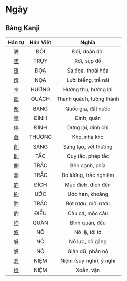 <link href="styles.css" rel="stylesheet">

# Ngày

## Bảng Kanji

| Hán tự | Hán Việt | Nghĩa |
| :---: | :---: | :---: |
| [<span class="stroke-order">隊</span>](https://www.tiengnhatdongian.com/kanji/giai-nghia-kanji-%E9%9A%8A) | ĐỘI | Đội, đoàn đội |
| [<span class="stroke-order">墜</span>](https://www.tiengnhatdongian.com/kanji/giai-nghia-kanji-%E5%A2%9C) | TRỤY | Rơi, sụp đổ |
| [<span class="stroke-order">堕</span>](https://www.tiengnhatdongian.com/kanji/giai-nghia-kanji-%E5%A0%95) | ĐỌA | Sa đọa, thoái hóa |
| [<span class="stroke-order">惰</span>](https://www.tiengnhatdongian.com/kanji/giai-nghia-kanji-%E6%83%B0) | NỌA | Lười biếng, trễ nải |
| [<span class="stroke-order">享</span>](https://www.tiengnhatdongian.com/kanji/giai-nghia-kanji-%E4%BA%AB) | HƯỞNG | Hưởng thụ, hưởng lợi |
| [<span class="stroke-order">郭</span>](https://www.tiengnhatdongian.com/kanji/giai-nghia-kanji-%E9%83%AD) | QUÁCH | Thành quách, tường thành |
| [<span class="stroke-order">邦</span>](https://www.tiengnhatdongian.com/kanji/giai-nghia-kanji-%E9%82%A6) | BANG | Quốc gia, đất nước |
| [<span class="stroke-order">亭</span>](https://www.tiengnhatdongian.com/kanji/giai-nghia-kanji-%E4%BA%AD) | ĐÌNH | Đình, quán |
| [<span class="stroke-order">停</span>](https://www.tiengnhatdongian.com/kanji/giai-nghia-kanji-%E5%81%9C) | ĐÌNH | Dừng lại, đình chỉ |
| [<span class="stroke-order">倉</span>](https://www.tiengnhatdongian.com/kanji/giai-nghia-kanji-%E5%80%89) | THƯƠNG | Kho, nhà kho |
| [<span class="stroke-order">創</span>](https://www.tiengnhatdongian.com/kanji/giai-nghia-kanji-%E5%89%B5) | SÁNG | Sáng tạo, vết thương |
| [<span class="stroke-order">則</span>](https://www.tiengnhatdongian.com/kanji/giai-nghia-kanji-%E5%89%87) | TẮC | Quy tắc, phép tắc |
| [<span class="stroke-order">側</span>](https://www.tiengnhatdongian.com/kanji/giai-nghia-kanji-%E5%81%B4) | TRẮC | Bên cạnh, phía |
| [<span class="stroke-order">測</span>](https://www.tiengnhatdongian.com/kanji/giai-nghia-kanji-%E6%B8%AC) | TRẮC | Đo lường, trắc nghiệm |
| [<span class="stroke-order">的</span>](https://www.tiengnhatdongian.com/kanji/giai-nghia-kanji-%E7%9A%84) | ĐÍCH | Mục đích, đích đến |
| [<span class="stroke-order">約</span>](https://www.tiengnhatdongian.com/kanji/giai-nghia-kanji-%E7%B4%84) | ƯỚC | Ước hẹn, khoảng |
| [<span class="stroke-order">酌</span>](https://www.tiengnhatdongian.com/kanji/giai-nghia-kanji-%E9%85%8C) | TRÁC | Rót rượu, mời rượu |
| [<span class="stroke-order">釣</span>](https://www.tiengnhatdongian.com/kanji/giai-nghia-kanji-%E9%87%A3) | ĐIẾU | Câu cá, móc câu |
| [<span class="stroke-order">均</span>](https://www.tiengnhatdongian.com/kanji/giai-nghia-kanji-%E5%9D%87) | QUÂN | Bình quân, đều |
| [<span class="stroke-order">奴</span>](https://www.tiengnhatdongian.com/kanji/giai-nghia-kanji-%E5%A5%B4) | NÔ | Nô lệ, tôi tớ |
| [<span class="stroke-order">努</span>](https://www.tiengnhatdongian.com/kanji/giai-nghia-kanji-%E5%8A%AA) | NỖ | Nỗ lực, cố gắng |
| [<span class="stroke-order">怒</span>](https://www.tiengnhatdongian.com/kanji/giai-nghia-kanji-%E6%80%92) | NỘ | Giận dữ, phẫn nộ |
| [<span class="stroke-order">念</span>](https://www.tiengnhatdongian.com/kanji/giai-nghia-kanji-%E5%BF%B5) | NIỆM | Niệm (suy nghĩ), ý nghĩ |
| [<span class="stroke-order">捻</span>](https://www.tiengnhatdongian.com/kanji/giai-nghia-kanji-%E6%8D%BB) | NIỆM | Xoắn, vặn |

